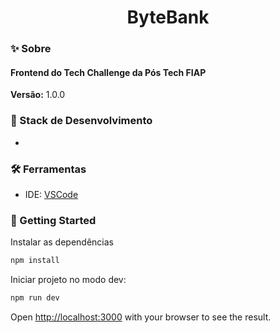 <h1 align="center">ByteBank</h1>

### ✨ Sobre

<h4>Frontend do Tech Challenge da Pós Tech FIAP</h4>

<b>Versão:</b> 1.0.0

### 📌 Stack de Desenvolvimento

- 

### 🛠 Ferramentas
- IDE: [VSCode](https://code.visualstudio.com/)

### 🎯 Getting Started

Instalar as dependências

```bash
npm install
```

Iniciar projeto no modo dev:

```bash
npm run dev
```

Open [http://localhost:3000](http://localhost:3000) with your browser to see the result.
